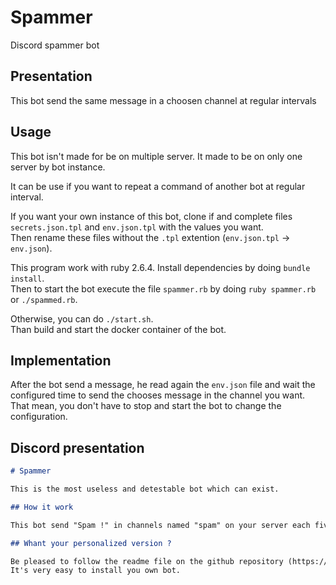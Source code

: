 # Spammer
Discord spammer bot

## Presentation

This bot send the same message in a choosen channel at regular intervals

## Usage

This bot isn't made for be on multiple server. It made to be on only one server
by bot instance.

It can be use if you want to repeat a command of another bot at regular
interval.

If you want your own instance of this bot, clone if and complete files
`secrets.json.tpl` and `env.json.tpl` with the values you want.  
Then rename these files without the `.tpl` extention (`env.json.tpl` → `env.json`).

This program work with ruby 2.6.4.
Install dependencies by doing `bundle install`.  
Then to start the bot execute the file `spammer.rb` by doing `ruby spammer.rb`
or `./spammed.rb`.

Otherwise, you can do `./start.sh`.  
Than build and start the docker container of the bot.

## Implementation

After the bot send a message, he read again the `env.json` file and wait
the configured time to send the chooses message in the channel you want.  
That mean, you don't have to stop and start the bot to change the
configuration.

## Discord presentation

```markdown
# Spammer

This is the most useless and detestable bot which can exist.

## How it work

This bot send "Spam !" in channels named "spam" on your server each five secondes.

## Whant your personalized version ?

Be pleased to follow the readme file on the github repository (https://github.com/albandewilde/spammer).  
It's very easy to install you own bot.
```
